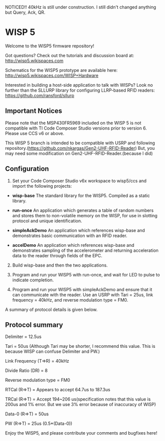NOTICED!!
40kHz is still under construction. I still didn't changed anything but Query, Ack, QR.

WISP 5
====

Welcome to the WISP5 firmware repository!

Got questions? Check out the tutorials and discussion board at: http://wisp5.wikispaces.com

Schematics for the WISP5 prototype are available here: http://wisp5.wikispaces.com/WISP+Hardware

Interested in building a host-side application to talk with WISPs? Look no further than the SLLURP library for configuring LLRP-based RFID readers:
https://github.com/ransford/sllurp

Important Notices
----
Please note that the MSP430FR5969 included on the WISP 5 is not compatible with TI Code Composer Studio versions prior to version 6. Please use CCS v6 or above.

This WISP 5 branch is intended to be compatible with USRP and following repository.(https://github.com/nkargas/Gen2-UHF-RFID-Reader) But, you may need some modification on Gen2-UHF-RFID-Reader.(because I did)

Configuration
----
1. Set your Code Composer Studio v6x workspace to wisp5/ccs and import the following projects:

 * **wisp-base** The standard library for the WISP5. Compiled as a static library.
 * **run-once** An application which generates a table of random numbers and stores them to non-volatile memory on the WISP, for use in slotting protocol and unique identification.

 * **simpleAckDemo** An application which references wisp-base and demonstrates basic communication with an RFID reader.

 * **accelDemo** An application which references wisp-base and demonstrates sampling of the accelerometer and returning acceleration data to the reader through fields of the EPC.

2. Build wisp-base and then the two applications.

3. Program and run your WISP5 with run-once, and wait for LED to pulse to indicate completion.

4. Program and run your WISP5 with simpleAckDemo and ensure that it can communicate with the reader. Use an USRP with Tari = 25us, link frequency = 40kHz, and reverse modulation type = FM0.

A summary of protocol details is given below.

Protocol summary
----

Delimiter = 12.5us

Tari = 50us (Although Tari may be shorter, I recommend this value. This is because WISP can confuse Delimiter and PW.)

Link Frequency (T=>R) = 40kHz

Divide Ratio (DR) = 8

Reverse modulation type = FM0

RTCal (R=>T) = Appears to accept 64.7us to 187.3us

TRCal (R=>T) = Accept 194~206 us(specification notes that this value is 200us and 1% error. But we use 3% error because of inaccuracy of WISP)

Data-0 (R=>T) = 50us

PW (R=>T) = 25us (0.5*(Data-0))

Enjoy the WISP5, and please contribute your comments and bugfixes here!


